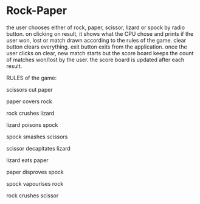 
# Rock-Paper
the user chooses either of rock, paper, scissor, lizard or spock by radio button. on clicking on result, it shows what the CPU chose and prints if the user won, lost or match drawn according to the rules of the game. clear button clears everything. exit button exits from the application. once the user clicks on clear, new match starts but the score board keeps the count of matches won/lost by the user. the score board is updated after each result.

RULES of the game:

scissors cut paper

paper covers rock

rock crushes lizard

lizard poisons spock

spock smashes scissors

scissor decapitates lizard

lizard eats paper

paper disproves spock

spock vapourises rock

rock crushes scissor
